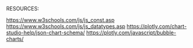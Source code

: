 RESOURCES:

https://www.w3schools.com/js/js_const.asp
https://www.w3schools.com/js/js_datatypes.asp
https://plotly.com/chart-studio-help/json-chart-schema/
https://plotly.com/javascript/bubble-charts/
